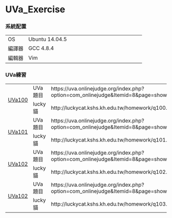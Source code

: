 # UVa_Exercise
<h3>系統配置</h3>
<table>
  <tr>
    <td width="15%">OS</td>
    <td width="85%">Ubuntu 14.04.5</td>
  </tr>
  <tr>
    <td width="15%">編譯器</td>
    <td width="85%">GCC 4.8.4</td>
  </tr>
  <tr>
    <td width="15%">編輯器</td>
    <td width="85%">Vim</td>
  </tr>
</table>
<h3>UVa練習</h3>
<table>
  <!--UVa100-->
  <tr>
    <td rowspan="2"><a href="https://github.com/TommyChap/UVa_Exercise/tree/master/UVa100">UVa100</a></td>
    <td width="15%">UVa題目</td>
    <td width="85%">https://uva.onlinejudge.org/index.php?option=com_onlinejudge&amp;Itemid=8&amp;page=show_problem&amp;problem=36</td>
  </tr>
  <tr>
    <td width="15%">lucky 貓</td>
    <td width="85%">http://luckycat.kshs.kh.edu.tw/homework/q100.htm</td>
  </tr>
  <!--UVa101-->
  <tr>
    <td rowspan="2"><a href="https://github.com/TommyChap/UVa_Exercise/tree/master/UVa101">UVa101</a></td>
    <td width="15%">UVa題目</td>
    <td width="85%">https://uva.onlinejudge.org/index.php?option=com_onlinejudge&amp;Itemid=8&amp;page=show_problem&amp;problem=37</td>
  </tr>
  <tr>
    <td width="15%">lucky 貓</td>
    <td width="85%">http://luckycat.kshs.kh.edu.tw/homework/q101.htm</td>
  </tr>
  <!--UVa102-->
  <tr>
    <td rowspan="2"><a href="https://github.com/TommyChap/UVa_Exercise/tree/master/UVa101">UVa102</a></td>
    <td width="15%">UVa題目</td>
    <td width="85%">https://uva.onlinejudge.org/index.php?option=com_onlinejudge&amp;Itemid=8&amp;page=show_problem&amp;problem=38</td>
  </tr>
  <tr>
    <td width="15%">lucky 貓</td>
    <td width="85%">http://luckycat.kshs.kh.edu.tw/homework/q102.htm</td>
  </tr>
  <!--UVa103-->
  <tr>
    <td rowspan="2"><a href="https://github.com/TommyChap/UVa_Exercise/tree/master/UVa101">UVa102</a></td>
    <td width="15%">UVa題目</td>
    <td width="85%">https://uva.onlinejudge.org/index.php?option=com_onlinejudge&amp;Itemid=8&amp;page=show_problem&amp;problem=39</td>
  </tr>
  <tr>
    <td width="15%">lucky 貓</td>
    <td width="85%">http://luckycat.kshs.kh.edu.tw/homework/q103.htm</td>
  </tr>
</table>
